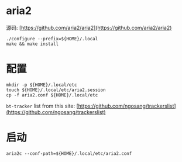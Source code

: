 # aria2

源码: [https://github.com/aria2/aria2](https://github.com/aria2/aria2)

```
./configure --prefix=${HOME}/.local
make && make install
```

# 配置

```
mkdir -p ${HOME}/.local/etc
touch ${HOME}/.local/etc/aria2.session
cp -f aria2.conf ${HOME}/.local/etc
```

`bt-tracker` list from this site: [https://github.com/ngosang/trackerslist](https://github.com/ngosang/trackerslist)

# 启动

```
aria2c --conf-path=${HOME}/.local/etc/aria2.conf
```

